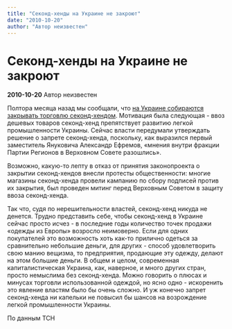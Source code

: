 ```yaml
---
title: "Секонд-хенды на Украине не закроют"
date: "2010-10-20"
author: "Автор неизвестен"
---
```


# Секонд-хенды на Украине не закроют

**2010-10-20** Автор неизвестен

Полтора месяца назад мы сообщали, что [на Украине собираются закрывать торговлю секонд-хендом](/2694.md). Мотивация была следующая - ввоз дешевых товаров секонд-хенд препятствует развитию легкой промышленности Украины. Сейчас власти передумали утверждать решение о запрете секонд-хенда, поскольку, как выразился первый заместитель Януковича Александр Ефремов, «мнения внутри фракции Партии Регионов в Верховном Совете разошлись».

Возможно, какую-то лепту в отказ от принятия законопроекта о закрытии секонд-хендов внесли протесты общественности: многие магазины секонд-хенда провели кампанию по сбору подписей против их закрытия, был проведен митинг перед Верховным Советом в защиту ввоза секонд-хенда.

Так что, судя по нерешительности властей, секонд-хенд никуда не денется. Трудно представить себе, чтобы секонд-хенд в Украине сейчас просто исчез - в последние годы количество точек продажи «одежды из Европы» возросло неимоверно. Если для одних покупателей это возможность хоть как-то прилично одеться за сравнительно небольшие деньги, для других - способ удовлетворить свою манию вещизма, то предприятия, продающие эту одежду, делают на этом большие деньги. В общем и целом, современная капиталистическая Украина, как, наверное, и много других стран, просто немыслима без секонд-хенда. Можно говорить о плюсах и минусах торговли использованной одеждой, но ясно одно - искоренить это явление властям было бы очень сложно. И уж конечно запрет секонд-хенда ни капельки не повысил бы шансов на возрождение легкой промышленности Украины.

По данным ТСН
